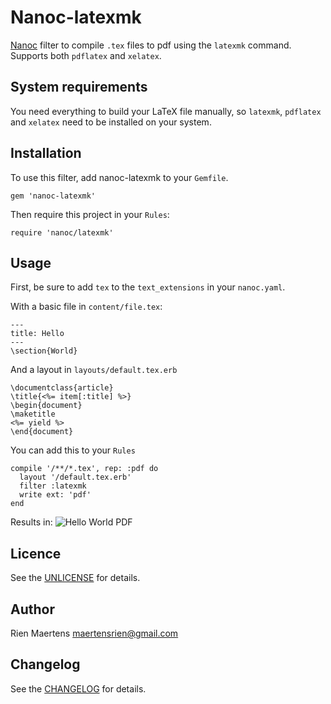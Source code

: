 # Nanoc-latexmk

[Nanoc](https://nanoc.ws/) filter to compile `.tex` files to pdf using the `latexmk` command. Supports both `pdflatex` and `xelatex`.

## System requirements

You need everything to build your LaTeX file manually, so `latexmk`, `pdflatex` and `xelatex` need to be installed on your system.

## Installation

To use this filter, add nanoc-latexmk to your `Gemfile`.
```
gem 'nanoc-latexmk'
```
Then require this project in your `Rules`:
```
require 'nanoc/latexmk'
```

## Usage

First, be sure to add `tex` to the `text_extensions` in your `nanoc.yaml`.

With a basic file in `content/file.tex`:

```
---
title: Hello
---
\section{World}
```
And a layout in `layouts/default.tex.erb`
```
\documentclass{article}
\title{<%= item[:title] %>}
\begin{document}
\maketitle
<%= yield %>
\end{document}
```
You can add this to your `Rules`
```
compile '/**/*.tex', rep: :pdf do
  layout '/default.tex.erb'
  filter :latexmk
  write ext: 'pdf'
end
```

Results in:
![Hello World PDF](https://user-images.githubusercontent.com/3226995/34323260-3995578a-e841-11e7-9aeb-b1e2ae6e84a6.png)

## Licence

See the [UNLICENSE](https://github.com/rien/nanoc-latexmk/blob/master/LICENSE) for details.

## Author
Rien Maertens [maertensrien@gmail.com](mailto:maertensrien@gmail.com)

## Changelog

See the [CHANGELOG](https://github.com/rien/nanoc-latexmk/blob/master/CHANGELOG.md) for details.


